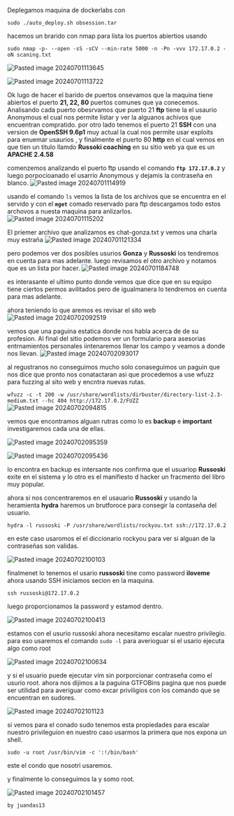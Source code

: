 Deplegamos maquina de dockerlabs con

`sudo ./auto_deploy.sh obsession.tar`

hacemos un brarido con nmap para lista los puertos abiertios usando 

`sudo nmap -p- --open -sS -sCV --min-rate 5000 -n -Pn -vvv 172.17.0.2 -oN scaning.txt`

![Pasted image 20240701113645](https://github.com/JSinning/Obsession/assets/43380469/eb1edaca-0461-480c-8e7e-62ed941d6480)

![Pasted image 20240701113722](https://github.com/JSinning/Obsession/assets/43380469/ee8c5580-a877-435d-8d7a-c5b73f92a144)


Ok lugo de hacer el barido de puertos onsevamos que la maquina tiene abiertos el puerto **21, 22, 80** puertos comunes que ya conecemos. Analisando cada puerto obesrvamos que puerto 21 **ftp** tiene la el usaurio Anonymous el cual nos permite listar y ver la alguanos achivos que encuentran compratido. por otro lado tenemos el puerto 21 **SSH** con una version de **OpenSSH  9.6p1** muy actual  la cual nos permite usar exploits para enuemar usaurios , y finalmente  el puerto 80 **http** en el cual vemos en que tien un titulo llamdo  **Russoki coaching**  en su sitio web ya que es un **APACHE  2.4.58**

comenzemos analizando el puerto ftp usando el comando 
 **`ftp 172.17.0.2`** 
 y luego porpocioanado el usarrio Anonymous y dejamis la contraseña en blanco.
 ![Pasted image 20240701114919](https://github.com/JSinning/Obsession/assets/43380469/ecbc9de7-6262-4931-bda2-f07d1cc97f5f)

 usando el comando `ls` vemos la lista de los archivos que se encuentra en el servido y con el **`mget`** comado reservado para ftp descargamos todo estos archovos a nuesta maquina para anlizarlos.
 ![Pasted image 20240701115202](https://github.com/JSinning/Obsession/assets/43380469/7d8d3386-9c10-4e30-80a5-5b82c5e747fd)

 El priemer archivo que analizamos es chat-gonza.txt y vemos una charla muy estraña
![Pasted image 20240701121334](https://github.com/JSinning/Obsession/assets/43380469/4d2ffaa9-89c4-4a2a-a220-7b3ff6802bf5)

 pero podemos ver dos posibles usurios **Gonza**  y **Russoski** los tendremos en cuenta  para mas adelante.
 luego revisamos el otro archivo  y notamos que es un  lista por hacer. 
![Pasted image 20240701184748](https://github.com/JSinning/Obsession/assets/43380469/e1718c9c-a02e-406c-8637-26cd72200ab1)


es interasante el ultimo punto donde vemos que dice que en su equipo tiene ciertos permos avilitados pero de igualmanera lo tendremos en cuenta para mas adelante.

ahora teniendo lo que aremos es revisar el sito web 
![Pasted image 20240702092519](https://github.com/JSinning/Obsession/assets/43380469/e18e8c4e-e133-4da4-b38e-384cad47f324)

 vemos que una paguina estatica donde nos habla acerca de de su profesion. Al final del sitio podemos ver un formulario para asesorias entrnamientos personales iintenaremos llenar los campo y veamos a donde nos llevan.
![Pasted image 20240702093017](https://github.com/JSinning/Obsession/assets/43380469/7cd28b99-6f7c-43ca-ad0f-46cdd17c4499)

al regustranos no conseguimos mucho solo conaseguimos un paguin que nos dice que pronto nos conatactaran asi que procedemos a use wfuzz para fuzzing al sito web  y encntra nuevas rutas.

`wfuzz -c -t 200 -w /usr/share/wordlists/dirbuster/directory-list-2.3-medium.txt --hc 404 http://172.17.0.2/FUZZ`
![Pasted image 20240702094815](https://github.com/JSinning/Obsession/assets/43380469/af8a4d40-71e0-42d6-af07-d98abcdc9c86)


vemos que encontramos alguan rutras  como lo es **backup** e **important** investigaremos cada una de ellas.

![Pasted image 20240702095359](https://github.com/JSinning/Obsession/assets/43380469/c43bbd6f-e25e-49cd-aa23-d5c9d21ec840)


![Pasted image 20240702095436](https://github.com/JSinning/Obsession/assets/43380469/4a094af8-cb75-423a-ad9f-93b255cfb552)

 lo encontra en backup es intersante nos confirma que el usuariop **Russoski** exite en el sistema y lo otro es el manifiesto d hacker un fracmento del libro muy popular.

ahora si nos concentraremos en el usauario **Russoski** y usando la heramienta **hydra** haremos un brutforoce para consegir la contaseña del usuario.

 `hydra -l russoski -P /usr/share/wordlists/rockyou.txt ssh://172.17.0.2` 
 
en este caso usaromos el el diccionario rockyou para ver si alguan de la contraseñas son validas.

![Pasted image 20240702100103](https://github.com/JSinning/Obsession/assets/43380469/abb95df2-208b-4c48-9b10-8ef38cfdd907)


finalmenet lo tenemos el usario **russoski** tine como password **iloveme**  ahora usando SSH iniciamos secion en la maquina.

`ssh russoski@172.17.0.2` 

luego proporcionamos la password y estamod dentro.

![Pasted image 20240702100413](https://github.com/JSinning/Obsession/assets/43380469/8c47990e-2a19-49aa-b013-33be9495f090)


estamos con el usurio russoski ahora necesitamo escalar nuestro privilegio. para eso usaremos el comando `sudo -l` para averioguar si el usario ejecuta algo como root

![Pasted image 20240702100634](https://github.com/JSinning/Obsession/assets/43380469/1059da3e-5468-45c7-b3b2-5b71f339f32f)


y si el usuario puede ejecutar vim sin porporcionar contraseña  como el usurio root. ahora nos dijimos a la paguina GTFOBins pagina que nos puede ser utilidad para averiguar como excar priviligios con los comando que se encuentran en sudores.

![Pasted image 20240702101123](https://github.com/JSinning/Obsession/assets/43380469/3d9d94db-1b34-4d85-b6d7-81c3b1e9ab1b)


si vemos para el conado sudo tenemos esta propiedades para escalar nuestro privileguion en nuestro caso usarmos la primera que nos expona un shell.

`sudo -u root /usr/bin/vim -c ':!/bin/bash'`

este el condo que nosotri usaremos.

y finalmente lo conseguimos la y somo root.

![Pasted image 20240702101457](https://github.com/JSinning/Obsession/assets/43380469/c2323723-2796-4344-ae5b-911de25757e6)



`by juandas13` 





 

 
